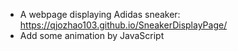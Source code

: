 - A webpage displaying Adidas sneaker: https://qjozhao103.github.io/SneakerDisplayPage/
- Add some animation by JavaScript
